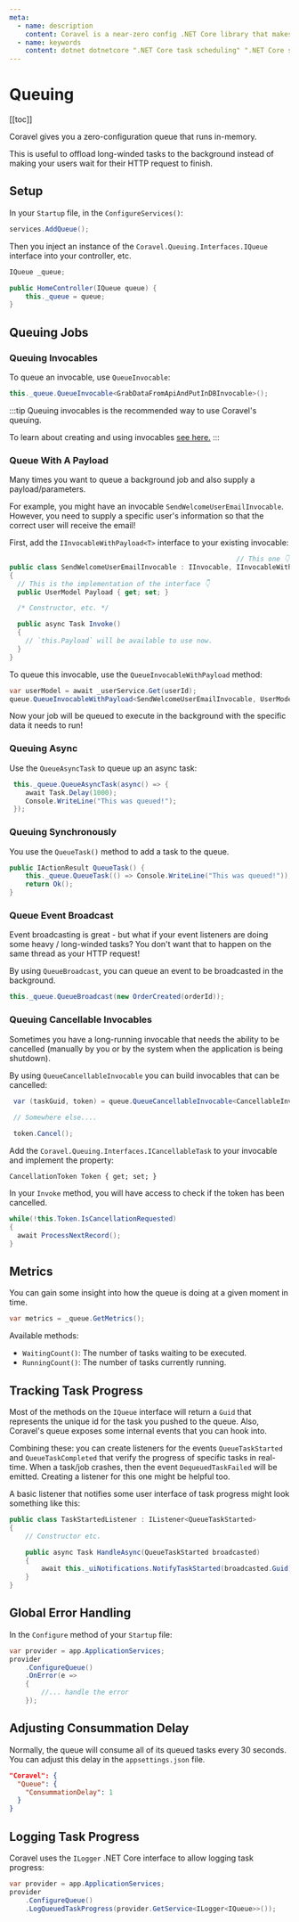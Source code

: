 ```yaml
---
meta:
  - name: description
    content: Coravel is a near-zero config .NET Core library that makes Task Scheduling, Caching, Queuing, Mailing, Event Broadcasting (and more) a breeze!
  - name: keywords
    content: dotnet dotnetcore ".NET Core task scheduling" ".NET Core scheduler" ".NET Core framework" ".NET Core Queue" ".NET Core Queuing" ".NET Core Caching" Coravel
---
```


# Queuing

[[toc]]

Coravel gives you a zero-configuration queue that runs in-memory. 

This is useful to offload long-winded tasks to the background instead of making your users wait for their HTTP request to finish.

## Setup

In your `Startup` file, in the `ConfigureServices()`:

```csharp
services.AddQueue();
```

Then you inject an instance of the `Coravel.Queuing.Interfaces.IQueue` interface into your controller, etc.

```csharp
IQueue _queue;

public HomeController(IQueue queue) {
    this._queue = queue;
}
```

## Queuing Jobs
### Queuing Invocables

To queue an invocable, use `QueueInvocable`:

```csharp
this._queue.QueueInvocable<GrabDataFromApiAndPutInDBInvocable>();
```

:::tip
Queuing invocables is the recommended way to use Coravel's queuing.

To learn about creating and using invocables [see here.](/Invocables/)
:::

### Queue With A Payload

Many times you want to queue a background job and also supply a payload/parameters.

For example, you might have an invocable `SendWelcomeUserEmailInvocable`. However, you need to supply a specific user's information so that the correct user will receive the email!

First, add the `IInvocableWithPayload<T>` interface to your existing invocable:

```csharp
                                                         // This one 👇
public class SendWelcomeUserEmailInvocable : IInvocable, IInvocableWithPayload<UserModel>
{
  // This is the implementation of the interface 👇
  public UserModel Payload { get; set; }

  /* Constructor, etc. */

  public async Task Invoke()
  {
    // `this.Payload` will be available to use now.
  }
}
```

To queue this invocable, use the `QueueInvocableWithPayload` method:

```csharp
var userModel = await _userService.Get(userId);
queue.QueueInvocableWithPayload<SendWelcomeUserEmailInvocable, UserModel>(userModel);
```

Now your job will be queued to execute in the background with the specific data it needs to run!

### Queuing Async

Use the `QueueAsyncTask` to queue up an async task:

```csharp
 this._queue.QueueAsyncTask(async() => {
    await Task.Delay(1000);
    Console.WriteLine("This was queued!");
 });
```

### Queuing Synchronously

You use the `QueueTask()` method to add a  task to the queue.

```csharp
public IActionResult QueueTask() {
    this._queue.QueueTask(() => Console.WriteLine("This was queued!"));
    return Ok();
}
```

### Queue Event Broadcast

Event broadcasting is great - but what if your event listeners are doing some heavy / long-winded tasks? You don't want that to happen on the same thread as your HTTP request!

By using `QueueBroadcast`, you can queue an event to be broadcasted in the background.

```csharp
this._queue.QueueBroadcast(new OrderCreated(orderId)); 
```

### Queuing Cancellable Invocables

Sometimes you have a long-running invocable that needs the ability to be cancelled (manually by you or by the system when the application is being shutdown).

By using `QueueCancellableInvocable` you can build invocables that can be cancelled:

```csharp
 var (taskGuid, token) = queue.QueueCancellableInvocable<CancellableInvocable>();
 
 // Somewhere else....

 token.Cancel();
```

Add the `Coravel.Queuing.Interfaces.ICancellableTask` to your invocable and implement the property:

`CancellationToken Token { get; set; }`

In your `Invoke` method, you will have access to check if the token has been cancelled.

```csharp
while(!this.Token.IsCancellationRequested)
{
  await ProcessNextRecord();
}
```
## Metrics

You can gain some insight into how the queue is doing at a given moment in time.

```csharp
var metrics = _queue.GetMetrics();
```

Available methods:

- `WaitingCount()`: The number of tasks waiting to be executed.
- `RunningCount()`: The number of tasks currently running.

## Tracking Task Progress

Most of the methods on the `IQueue` interface will return a `Guid` that represents the unique id for the task you pushed to the queue. Also, Coravel's queue exposes some internal events that you can hook into. 

Combining these: you can create listeners for the events `QueueTaskStarted` and `QueueTaskCompleted` that verify the progress of specific tasks in real-time. When a task/job crashes, then the event `DequeuedTaskFailed` will be emitted. Creating a listener for this one might be helpful too.

A basic listener that notifies some user interface of task progress might look something like this:

```csharp
public class TaskStartedListener : IListener<QueueTaskStarted>
{
    // Constructor etc.

    public async Task HandleAsync(QueueTaskStarted broadcasted)
    {
        await this._uiNotifications.NotifyTaskStarted(broadcasted.Guid);
    }
}
```

## Global Error Handling

In the `Configure` method of your `Startup` file:

```csharp
var provider = app.ApplicationServices;
provider
    .ConfigureQueue()
    .OnError(e =>
    {
        //... handle the error
    });
```

## Adjusting Consummation Delay

Normally, the queue will consume all of its queued tasks every 30 seconds.
You can adjust this delay in the `appsettings.json` file.

```json
"Coravel": {
  "Queue": {
    "ConsummationDelay": 1
  }
}
```

## Logging Task Progress

Coravel uses the `ILogger` .NET Core interface to allow logging task progress:

```csharp
var provider = app.ApplicationServices;
provider
    .ConfigureQueue()
    .LogQueuedTaskProgress(provider.GetService<ILogger<IQueue>>());
```
